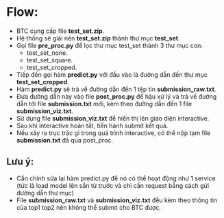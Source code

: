 # Flow:

- BTC cung cấp file <b>test_set.zip</b>.
- Hệ thống sẽ giải nén <b>test_set.zip</b> thành thư mục <b>test_set</b>.
- Gọi file <b>pre_proc.py</b> để lọc thư mục test_set thành 3 thư mục con:
    + test_set_none.
    + test_set_square.
    + test_set_cropped.
- Tiếp đến gọi hàm <b>predict.py</b> với đầu vào là đường dẫn đến thư mục <b>test_set_cropped</b>.
- Hàm <b>predict.py</b> sẽ trả về đường dẫn đến 1 tệp tin <b>submission_raw.txt</b>.
- Đưa đường dẫn này vào file <b>post_proc.py</b> để hậu xử lý và trả về đường dẫn tới file <b>submission.txt</b> mới, kèm theo đường dẫn đến 1 file <b>submission_viz.txt</b>.
- Sử dụng file <b>submission_viz.txt</b> để hiển thị lên giao diện interactive.
- Sau khi interactive hoàn tất, tiến hành submit kết quả.
- Nếu xảy ra trục trặc gì trong quá trình interactive, có thể nộp tạm file <b>submission.txt</b> đã qua post_proc.

## Lưu ý:
- Cần chỉnh sửa lại hàm predict.py để nó có thể hoạt động như 1 service (tức là load model lên sẵn từ trước và chỉ cần request bằng cách gửi đường dẫn thư mục)
- File <b>submission_raw.txt</b> và <b>submission_viz.txt</b> đều kèm theo thông tin của top1 top2 nên không thể submit cho BTC được.